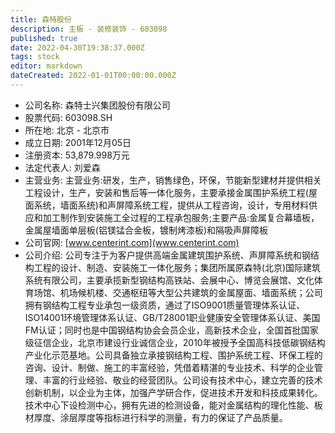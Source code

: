 ```yaml
---
title: 森特股份
description: 主板 - 装修装饰 - 603098
published: true
date: 2022-04-30T19:38:37.000Z
tags: stock
editor: markdown
dateCreated: 2022-01-01T00:00:00.000Z
---
```


- 公司名称: 森特士兴集团股份有限公司
- 股票代码: 603098.SH
- 所在地: 北京 - 北京市
- 成立日期: 2001年12月05日
- 注册资本: 53,879.998万元
- 法定代表人: 刘爱森
- 主营业务: 主营业务:研发，生产，销售绿色，环保，节能新型建材并提供相关工程设计，生产，安装和售后等一体化服务，主要承接金属围护系统工程(屋面系统，墙面系统)和声屏障系统工程，提供从工程咨询，设计，专用材料供应和加工制作到安装施工全过程的工程承包服务;主要产品:金属复合幕墙板，金属屋墙面单层板(铝镁锰合金板，镀制烤漆板)和隔吸声屏障板
- 公司官网: [www.centerint.com](www.centerint.com)
- 公司介绍: 公司专注于为客户提供高端金属建筑围护系统、声屏障系统和钢结构工程的设计、制造、安装施工一体化服务；集团所属原森特(北京)国际建筑系统有限公司，主要承揽新型钢结构高铁站、会展中心、博览会展馆、文化体育场馆、机场候机楼、交通枢纽等大型公共建筑的金属屋面、墙面系统；公司拥有钢结构工程专业承包一级资质，通过了ISO9001质量管理体系认证、ISO14001环境管理体系认证、GB/T28001职业健康安全管理体系认证、美国FM认证；同时也是中国钢结构协会会员企业，高新技术企业，全国首批国家级征信企业，北京市建设行业诚信企业，2010年被授予全国高科技低碳钢结构产业化示范基地。公司具备独立承接钢结构工程、围护系统工程、环保工程的咨询、设计、制做、施工的丰富经验，凭借着精湛的专业技术、科学的企业管理、丰富的行业经验、敬业的经营团队。公司设有技术中心，建立完善的技术创新机制，以企业为主体，加强产学研合作，促进技术开发和科技成果转化。技术中心下设检测中心，拥有先进的检测设备，能对金属结构的理化性能、板材厚度、涂层厚度等指标进行科学的测量，有力的保证了产品质量。


